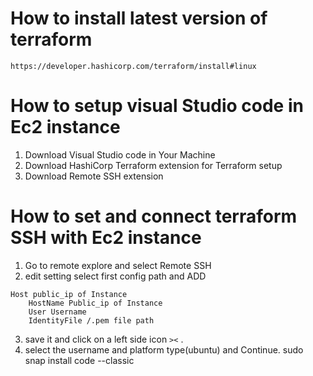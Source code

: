 # How to install latest version of terraform
```
https://developer.hashicorp.com/terraform/install#linux
```
# How to setup visual Studio code in Ec2 instance
1. Download Visual Studio code in Your Machine
2. Download HashiCorp Terraform extension for Terraform setup
3. Download Remote SSH extension
# How to set and connect terraform SSH with Ec2 instance
1. Go to remote explore and select Remote SSH
2. edit setting select first config path and ADD 
```
Host public_ip of Instance
    HostName Public_ip of Instance
    User Username
    IdentityFile /.pem file path
```
3. save it and click on a left side icon ```><``` .
4. select the username and platform type(ubuntu) and Continue.
sudo snap install code --classic


